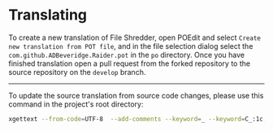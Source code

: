 # Translating
To create a new translation of File Shredder, open POEdit and select `Create new translation from POT file`, and in the file selection dialog select the `com.github.ADBeveridge.Raider.pot` in the `po` directory. Once you have finished translation open a pull request from the forked repository to the source repository on the `develop` branch.
___
To update the source translation from source code changes, please use this command in the project's root directory:
```sh
xgettext --from-code=UTF-8  --add-comments --keyword=_ --keyword=C_:1c,2 --output=po/com.github.ADBeveridge.Raider.pot -f po/POTFILES
```
